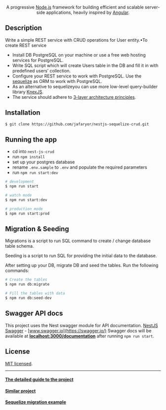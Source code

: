  <p align="center">A progressive <a href="http://nodejs.org" target="blank">Node.js</a> framework for building efficient and scalable server-side applications, heavily inspired by <a href="https://angular.io" target="blank">Angular</a>.
 </p>

## Description
Write a simple REST service with CRUD operations for User entity.•To create REST service

* Install DB PostgreSQL on your machine or use a free web hosting services for PostgreSQL.
* Write SQL script which will create Users table in the DB and fill it in with predefined users’ collection.
* Configure your REST service to work with PostgreSQL. Use the [sequelize](http://docs.sequelizejs.com/) as ORM to work with PostgreSQL.
* As an alternative to sequelizeyou can use more low-level query-builder library [KnexJS](http://knexjs.org/).
* The service should adhere to [3-layer architecture principles](https://softwareontheroad.com/ideal-nodejs-project-structure/).


## Installation
```bash
$ git clone https://github.com/jafaryor/nestjs-sequelize-crud.git
```


## Running the app
- cd into `nest-js-crud`
- run `npm install`
- set up your postgres database
- rename `.env.sample` to `.env` and populate the required parameters
- run `npm run start:dev`

```bash
# development
$ npm run start

# watch mode
$ npm run start:dev

# production mode
$ npm run start:prod
```


## Migration & Seeding
Migrations is a script to run SQL command to create / change database table schema.

Seeding is a script to run SQL for providing the initial data to the database.

After setting up your DB, migrate DB and seed the tables. Run the following commands:
```bash
# Create the tables
$ npm run db:migrate

# Fill the tables with data
$ npm run db:seed-dev
```


## Swagger API docs
This project uses the Nest swagger module for API documentation. [NestJS Swagger](https://github.com/nestjs/swagger) - [www.swagger.io](https://swagger.io/)
Swagger docs will be available at __[localhost:3000/documentation](localhost:3000/documentation)__ after running `npm run start`.


## License
[MIT licensed](LICENSE).

---

#### [The detailed guide to the project](https://www.freecodecamp.org/news/build-web-apis-with-nestjs-beginners-guide/)

#### [Similar project](https://github.com/kentloog/nestjs-sequelize-typescript)

#### [Sequelize migration example](https://github.com/codeburn-io/1-sequelize-typescript-migrations-example)
